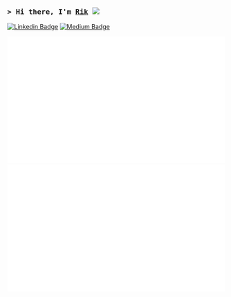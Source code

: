 ### <samp>&gt; Hi there, I'm <a href="" target="_blank">Rik</a> <img src="https://media.giphy.com/media/hvRJCLFzcasrR4ia7z/giphy.gif" width="25"> </samp>

[![Linkedin Badge](https://img.shields.io/badge/-LinkedIn-0e76a8?style=flat-square&logo=Linkedin&logoColor=white)](https://linkedin.com/in/rik-van-haaren-119346250)
[![Medium Badge](https://img.shields.io/badge/medium-%2312100E.svg?&style=for-square&logo=medium&logoColor=white)](https://medium.com/@contact_74222)

<a href="https://github.com/rikvanhaaren/github-stats-transparent">

  ![](https://raw.githubusercontent.com/rikvanhaaren/github-stats-transparent/output/generated/overview.svg)
  ![](https://raw.githubusercontent.com/rikvanhaaren/github-stats-transparent/output/generated/languages.svg)

</a>

<!-- [![Website Badge](https://img.shields.io/badge/Website-3b5998?style=flat-square&logo=google-chrome&logoColor=white)]() -->
<!-- [![Twitter Badge](https://img.shields.io/badge/-Twitter-00acee?style=flat-square&logo=Twitter&logoColor=white)]() -->
<!-- [![Instagram Badge](https://img.shields.io/badge/-Instagram-e4405f?style=flat-square&logo=Instagram&logoColor=white)]() -->
